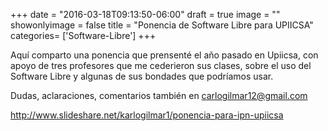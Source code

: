 +++
date = "2016-03-18T09:13:50-06:00"
draft = true
image = ""
showonlyimage = false
title = "Ponencia de Software Libre para UPIICSA"
categories= ['Software-Libre']
+++

Aquí comparto una ponencia que prensenté el año pasado en Upiicsa, con apoyo de tres profesores que me cederieron sus clases, sobre el uso del Software Libre y algunas de sus bondades que podríamos usar.

Dudas, aclaraciones, comentarios también en carlogilmar12@gmail.com

http://www.slideshare.net/karlogilmar1/ponencia-para-ipn-upiicsa


